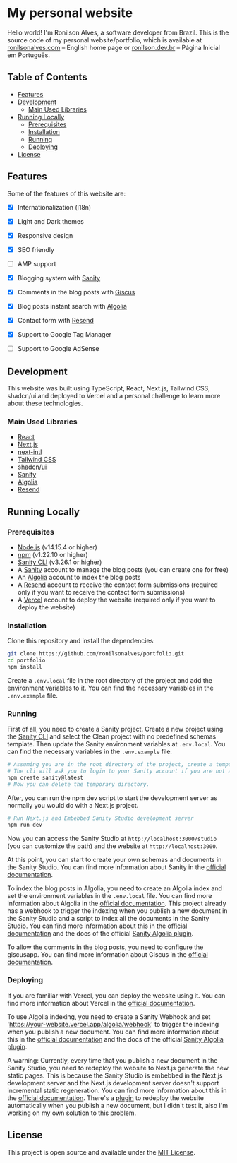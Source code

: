 # My personal website

Hello world! I'm Ronilson Alves, a software developer from Brazil. This is the source code of my personal website/portfolio, which is available at [ronilsonalves.com](https://www.ronilsonalves.com) – English home page or [ronilson.dev.br](https://ronilson.dev.br) – Página Inicial em Português.

## Table of Contents
- [Features](#features)
- [Development](#development)
    - [Main Used Libraries](#main-used-libraries)
- [Running Locally](#running-locally)
    - [Prerequisites](#prerequisites)
    - [Installation](#installation)
    - [Running](#running)
    - [Deploying](#deploying)
- [License](#license)
## Features
Some of the features of this website are:
- [x] Internationalization (i18n)
- [x] Light and Dark themes
- [x] Responsive design
- [x] SEO friendly
- [ ] AMP support
- [x] Blogging system with [Sanity](https://www.sanity.io/)
- [x] Comments in the blog posts with [Giscus](https://giscus.app/)
- [x] Blog posts instant search with [Algolia](https://www.algolia.com/)
- [x] Contact form with [Resend](https://resend.com/)
- [x] Support to Google Tag Manager
- [ ] Support to Google AdSense


## Development
This website was built using TypeScript, React, Next.js, Tailwind CSS, shadcn/ui and deployed to Vercel and a personal challenge to learn more about these technologies.
### Main Used Libraries
- [React](https://reactjs.org/)
- [Next.js](https://nextjs.org/)
- [next-intl](https://next-intl-docs.vercel.app/)
- [Tailwind CSS](https://tailwindcss.com/)
- [shadcn/ui](https://ui.shadcn.com/)
- [Sanity](https://www.sanity.io/)
- [Algolia](https://www.algolia.com/)
- [Resend](https://resend.com/)

## Running Locally
### Prerequisites
- [Node.js](https://nodejs.org/en/) (v14.15.4 or higher)
- [npm](https://npmjs.com/) (v1.22.10 or higher)
- [Sanity CLI](https://www.sanity.io/docs/getting-started-with-sanity-cli) (v3.26.1 or higher)
- A [Sanity](https://www.sanity.io/) account to manage the blog posts (you can create one for free)
- An [Algolia](https://www.algolia.com/) account to index the blog posts
- A [Resend](https://resend.com/) account to receive the contact form submissions (required only if you want to receive the contact form submissions)
- A [Vercel](https://vercel.com/) account to deploy the website (required only if you want to deploy the website)

### Installation
Clone this repository and install the dependencies:
```bash
git clone https://github.com/ronilsonalves/portfolio.git
cd portfolio
npm install
```
Create a `.env.local` file in the root directory of the project and add the environment variables to it. You can find the necessary variables in the `.env.example` file.
### Running
First of all, you need to create a Sanity project. Create a new project using the [Sanity CLI](https://www.sanity.io/docs/getting-started-with-sanity-cli) and select the Clean project with no predefined schemas template. Then update the Sanity environment variables at `.env.local`. You can find the necessary variables in the `.env.example` file.
```bash
# Assuming you are in the root directory of the project, create a temporary directory to run the Sanity CLI, since we need only the Sanity project id and dataset name generated by the cli.
# The cli will ask you to login to your Sanity account if you are not already logged in.
npm create sanity@latest
# Now you can delete the temporary directory.
```
After, you can run the npm dev script to start the development server as normally you would do with a Next.js project.
```bash
# Run Next.js and Embebbed Sanity Studio development server
npm run dev
```

Now you can access the Sanity Studio at `http://localhost:3000/studio` (you can customize the path) and the website at `http://localhost:3000`.

At this point, you can start to create your own schemas and documents in the Sanity Studio. You can find more information about Sanity in the [official documentation](https://www.sanity.io/docs).

To index the blog posts in Algolia, you need to create an Algolia index and set the environment variables in the `.env.local` file. You can find more information about Algolia in the [official documentation](https://www.algolia.com/docs). This project already has a webhook to trigger the indexing when you publish a new document in the Sanity Studio and a script to index all the documents in the Sanity Studio. You can find more information about this in the [official documentation](https://www.sanity.io/docs/webhooks) and the docs of the official [Sanity Algolia plugin](https://www.sanity.io/plugins/sanity-algolia).

To allow the comments in the blog posts, you need to configure the giscusapp. You can find more information about Giscus in the [official documentation](https://giscus.app/).

### Deploying
If you are familiar with Vercel, you can deploy the website using it. You can find more information about Vercel in the [official documentation](https://vercel.com/docs).

To use Algolia indexing, you need to create a Sanity Webhook and set 'https://your-website.vercel.app/algolia/webhook' to trigger the indexing when you publish a new document. You can find more information about this in the [official documentation](https://www.sanity.io/docs/webhooks) and the docs of the official [Sanity Algolia plugin](https://www.sanity.io/plugins/sanity-algolia).

A warning: Currently, every time that you publish a new document in the Sanity Studio, you need to redeploy the website to Next.js generate the new static pages. This is because the Sanity Studio is embebbed in the Next.js development server and the Next.js development server doesn't support incremental static regeneration. You can find more information about this in the [official documentation](https://nextjs.org/docs/advanced-features/automatic-static-optimization#incremental-static-regeneration). There's a [plugin](https://www.sanity.io/plugins/vercel-deploy) to redeploy the website automatically when you publish a new document, but I didn't test it, also I'm working on my own solution to this problem. 

## License
This project is open source and available under the [MIT License](LICENSE). 